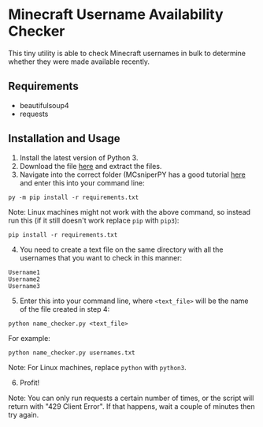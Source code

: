 # Minecraft Username Availability Checker
This tiny utility is able to check Minecraft usernames in bulk to determine whether they were made available recently.

## Requirements
- beautifulsoup4
- requests
 
 ## Installation and Usage
 1. Install the latest version of Python 3.
 2. Download the file [here](https://github.com/etoh53/Minecraft-Name-Checker-Utility/archive/main.zip) and extract the files.
 3. Navigate into the correct folder (MCsniperPY has a good tutorial [here](https://github.com/MCsniperPY/MCsniperPY#installing-dependencies) and enter this into your command line:
```
py -m pip install -r requirements.txt
```
Note: Linux machines might not work with the above command, so instead run this (if it still doesn't work replace `pip` with `pip3`):
```
pip install -r requirements.txt
```
4. You need to create a text file on the same directory with all the usernames that you want to check in this manner:
```
Username1
Username2
Username3
```
5. Enter this into your command line, where `<text_file>` will be the name of the file created in step 4:
```
python name_checker.py <text_file>
```
For example:
```
python name_checker.py usernames.txt
```
Note: For Linux machines, replace `python` with `python3`.

6. Profit!

Note: You can only run requests a certain number of times, or the script will return with "429 Client Error". If that happens, wait a couple of minutes then try again.
